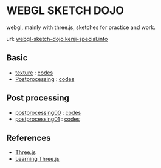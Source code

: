 # WEBGL SKETCH DOJO

webgl, mainly with three.js, sketches for practice and work.

url: [webgl-sketch-dojo.kenji-special.info](http://webgl-sketch-dojo.kenji-special.info/)

## Basic

- [texture](http://blog.kenji-special.info/webgl-sketch-dojo/app/02-basic-texture/) : [codes](https://github.com/kenjiSpecial/webgl-sketch-dojo/blob/master/sketches/basic/texture/app.js)
- [Postprocessing](http://blog.kenji-special.info/webgl-sketch-dojo/app/03-basic-postprocessing/) : [codes](https://github.com/kenjiSpecial/webgl-sketch-dojo/blob/master/sketches/basic/postprocessing/app.js)

## Post processing

-  [postprocessing00](http://blog.kenji-special.info/webgl-sketch-dojo/postprocessing00/) : [codes](https://github.com/kenjiSpecial/webgl-sketch-dojo/blob/master/sketches/theme/post-processing/postprocessing00/app.js)
-  [postprocessing01](http://blog.kenji-special.info/webgl-sketch-dojo/app/01-postprocessing01/) : [codes](https://github.com/kenjiSpecial/webgl-sketch-dojo/blob/master/sketches/theme/post-processing/postprocessing01/app.js)


## References

- [Three.js](http://threejs.org/)
- [Learning Three.js](https://github.com/josdirksen/learning-threejs)
